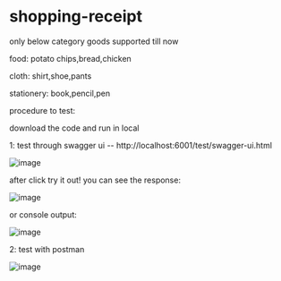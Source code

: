 # shopping-receipt

only below category goods supported till now

food:
    potato chips,bread,chicken
    
cloth:
    shirt,shoe,pants
    
stationery:
    book,pencil,pen


procedure to test:

download the code and run in local

1:
test through swagger ui -- http://localhost:6001/test/swagger-ui.html

![image](https://user-images.githubusercontent.com/22140333/134767883-493bee50-a9f7-49c9-a020-b4429ec89c98.png)

after click try it out! you can see the response:

![image](https://user-images.githubusercontent.com/22140333/134767888-a369dad9-c105-4a36-9290-6f2cb8a29c14.png)

or console output:

![image](https://user-images.githubusercontent.com/22140333/134767995-8298ae59-dae5-4a10-9945-af692f15e917.png)


2:
test with postman

![image](https://user-images.githubusercontent.com/22140333/134768039-c255cdf8-16aa-40f3-8c75-4cf59fcfc35e.png)


